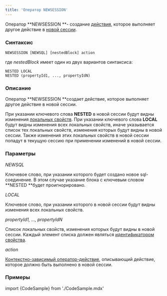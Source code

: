 ```yaml
---
title: 'Оператор NEWSESSION'
---
```


Оператор **NEWSESSION **- создание [действия](Действия.md), которое выполняет другое действие в [новой сессии](Создание_сессий_NEWSESSION_NESTEDSESSION.md).

### Синтаксис

    NEWSESSION [NEWSQL] [nestedBlock] action 

где *nestedBlock* имеет один из двух вариантов синтаксиса:

    NESTED LOCAL
    NESTED (propertyId1, ..., propertyIdN)

### Описание

Оператор **NEWSESSION **создает действие, которое выполняет другое действие в новой сессии.

При указании ключевого слова **NESTED** в новой сессии будут видны изменения [локальных свойств](Первичные_свойства_DATA.md#Первичныесвойства(DATA-broken)-local). При указании ключевого слова **LOCAL** будут видны изменения всех локальных свойств, иначе указывается список тех локальных свойств, изменения которых будут видны в новой сессии. Также изменения этих локальных свойств в новой сессии попадут в текущую сессию при применении изменений в новой сессии.

### Параметры

*NEWSQL*

Ключевое слово, при указании которого будет создано новое sql-соединение. В этом случае указание блока с ключевым словом **NESTED **будет проигнорировано.

*LOCAL*

Ключевое слово, при указании которого в новой сессии будут видны изменения всех локальных свойств.

*propertyId1, ..., propertyIdN*

Список локальных свойств, изменения которых будут видны в новой сессии. Каждый элемент списка должен являться [идентификатором свойства](Идентификаторы.md#propertyid-broken).

*action* 

[Контекстно-зависимый оператор-действие](Операторы-действия.md#контекстно-зависимые-операторы), описывающий действие, которое должно быть выполнено в новой сессии.

### Примеры


import {CodeSample} from './CodeSample.mdx'

<CodeSample url="https://documentation.lsfusion.org/sample?file=ActionSample&block=newsession"/>

  
